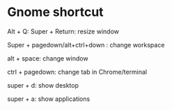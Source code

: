 # Gnome shortcut


Alt + Q: 
Super + Return: resize window

Super + pagedown/alt+ctrl+down : change workspace

alt + space: change window

ctrl + pagedown: change tab in Chrome/terminal

super + d: show desktop

super + a: show applications